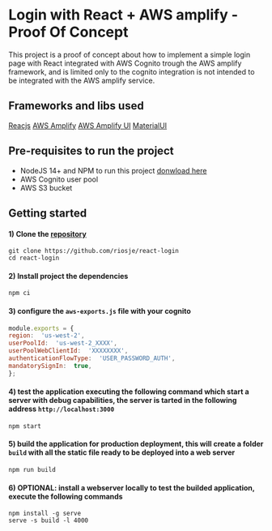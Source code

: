 #  Login with React + AWS amplify -   Proof Of Concept


This project is a proof of concept about how to implement a simple login page with React integrated with AWS Cognito trough the AWS amplify framework, and is limited only to the cognito integration is not intended to be integrated with the AWS amplify service.


## Frameworks and libs used
[Reacjs](https://reactjs.org/docs/getting-started.html)
[AWS Amplify](https://docs.amplify.aws)
[AWS Amplify UI](https://ui.docs.amplify.aws/getting-started/installation?platform=react)
[MaterialUI](https://mui.com/)


## Pre-requisites to run the project
- NodeJS 14+ and NPM to run this project [donwload here](https://nodejs.org/en/)
- AWS Cognito user pool
- AWS S3 bucket


## Getting started

#### 1) Clone the [repository](https://github.com/riosje/react-login)

```Shell
git clone https://github.com/riosje/react-login
cd react-login
```

#### 2) Install project the dependencies
```Shell
npm ci
```

#### 3) configure the `aws-exports.js` file with your cognito
```Javascript
module.exports = {
region:  'us-west-2',
userPoolId:  'us-west-2_XXXX',
userPoolWebClientId:  'XXXXXXXX',
authenticationFlowType:  'USER_PASSWORD_AUTH',
mandatorySignIn:  true,
};
```

#### 4)  test the application executing the following command which start a server with debug capabilities, the server is tarted in the following address `http://localhost:3000`
```Shell
npm start
```

#### 5) build the application for production deployment, this will create a folder `build` with all the static file ready to be deployed into a web server
```Shell
npm run build
```

#### 6) OPTIONAL: install a webserver locally to test the builded application, execute the following commands
```Shell
npm install -g serve 
serve -s build -l 4000
```
